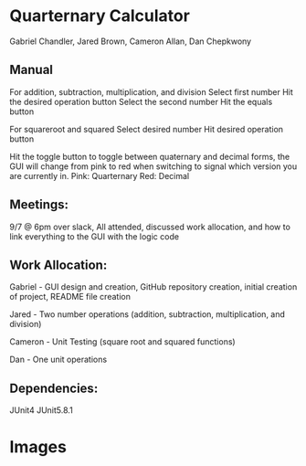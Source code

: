 # Quarternary Calculator
Gabriel Chandler, Jared Brown, Cameron Allan, Dan Chepkwony

## Manual
For addition, subtraction, multiplication, and division
Select first number
Hit the desired operation button
Select the second number
Hit the equals button

For squareroot and squared
Select desired number
Hit desired operation button

Hit the toggle button to toggle between quaternary and decimal forms, the GUI will change from pink to red when switching to signal which version you are currently in. Pink: Quarternary Red: Decimal

## Meetings:
9/7 @ 6pm over slack, All attended, discussed work allocation, and how to link everything to the GUI with the logic code

## Work Allocation:
Gabriel - GUI design and creation, GitHub repository creation, initial creation of project, README file creation

Jared - Two number operations (addition, subtraction, multiplication, and division)

Cameron - Unit Testing (square root and squared functions)

Dan - One unit operations

## Dependencies:
JUnit4
JUnit5.8.1

# Images
